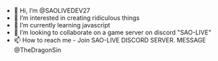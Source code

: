 - 👋 Hi, I’m @SAOLIVEDEV27
- 👀 I’m interested in creating ridiculous things
- 🌱 I’m currently learning javascript
- 💞️ I’m looking to collaborate on a game server on discord "SAO-LIVE"
- 📫 How to reach me - Join SAO-LIVE DISCORD SERVER. MESSAGE @TheDragonSin
<!---
SAOLIVEDEV27/SAOLIVEDEV27 is a ✨ special ✨ repository because its `README.md` (this file) appears on your GitHub profile.
You can click the Preview link to take a look at your changes.
--->

